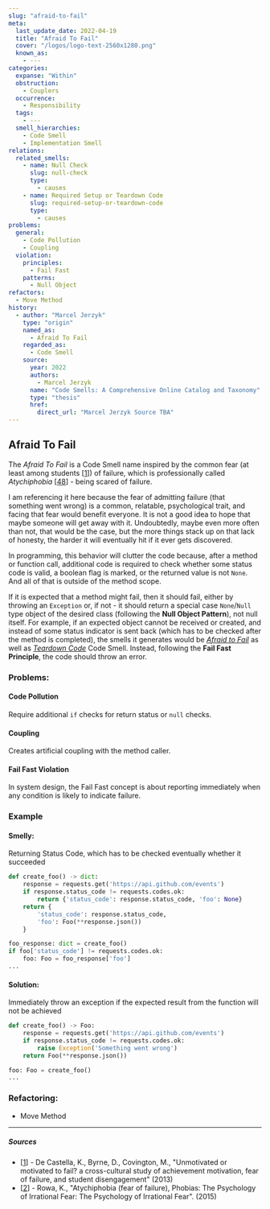 ```yaml
---
slug: "afraid-to-fail"
meta:
  last_update_date: 2022-04-19
  title: "Afraid To Fail"
  cover: "/logos/logo-text-2560x1280.png"
  known_as:
    - ---
categories:
  expanse: "Within"
  obstruction:
    - Couplers
  occurrence:
    - Responsibility
  tags:
    - ---
  smell_hierarchies:
    - Code Smell
    - Implementation Smell
relations:
  related_smells:
    - name: Null Check
      slug: null-check
      type:
        - causes
    - name: Required Setup or Teardown Code
      slug: required-setup-or-teardown-code
      type:
        - causes
problems:
  general:
    - Code Pollution
    - Coupling
  violation:
    principles:
      - Fail Fast
    patterns:
      - Null Object
refactors:
  - Move Method
history:
  - author: "Marcel Jerzyk"
    type: "origin"
    named_as:
      - Afraid To Fail
    regarded_as:
      - Code Smell
    source:
      year: 2022
      authors:
        - Marcel Jerzyk
      name: "Code Smells: A Comprehensive Online Catalog and Taxonomy"
      type: "thesis"
      href:
        direct_url: "Marcel Jerzyk Source TBA"
---
```


## Afraid To Fail

The _Afraid To Fail_ is a Code Smell name inspired by the common fear (at least among students [[1](#sources)]) of failure, which is professionally called _Atychiphobia_ [[48](#sources)] - being scared of failure.

I am referencing it here because the fear of admitting failure (that something went wrong) is a common, relatable, psychological trait, and facing that fear would benefit everyone. It is not a good idea to hope that maybe someone will get away with it. Undoubtedly, maybe even more often than not, that would be the case, but the more things stack up on that lack of honesty, the harder it will eventually hit if it ever gets discovered.

In programming, this behavior will clutter the code because, after a method or function call, additional code is required to check whether some status code is valid, a boolean flag is marked, or the returned value is not `None`. And all of that is outside of the method scope.

If it is expected that a method might fail, then it should fail, either by throwing an `Exception` or, if not - it should return a special case `None`/`Null` type object of the desired class (following the **Null Object Pattern**), not null itself. For example, if an expected object cannot be received or created, and instead of some status indicator is sent back (which has to be checked after the method is completed), the smells it generates would be [_Afraid to Fail_](./afraid-to-fail.md) as well as [_Teardown Code_](./required-setup-or-teardown-code.md) Code Smell. Instead, following the **Fail Fast Principle**, the code should throw an error.

### Problems:

#### Code Pollution

Require additional `if` checks for return status or `null` checks.

#### Coupling

Creates artificial coupling with the method caller.

#### Fail Fast Violation

In system design, the Fail Fast concept is about reporting immediately when any condition is likely to indicate failure.

### Example

<div class="example-block">

#### Smelly:

Returning Status Code, which has to be checked eventually whether it succeeded

```py
def create_foo() -> dict:
    response = requests.get('https://api.github.com/events')
    if response.status_code != requests.codes.ok:
        return {'status_code': response.status_code, 'foo': None}
    return {
        'status_code': response.status_code,
        'foo': Foo(**response.json())
    }

foo_response: dict = create_foo()
if foo['status_code'] != requests.codes.ok:
    foo: Foo = foo_response['foo']
...
```

#### Solution:

Immediately throw an exception if the expected result from the function will not be achieved

```py
def create_foo() -> Foo:
    response = requests.get('https://api.github.com/events')
    if response.status_code != requests.codes.ok:
        raise Exception('Something went wrong')
    return Foo(**response.json())

foo: Foo = create_foo()
...
```

</div>

### Refactoring:

- Move Method

---

##### Sources

- [[1](#sources)] - De Castella, K., Byrne, D., Covington, M., "Unmotivated or motivated to fail? a cross-cultural study of achievement motivation, fear of failure, and student disengagement" (2013)
- [[2](#sources)] - Rowa, K., "Atychiphobia (fear of failure), Phobias: The Psychology of Irrational Fear: The Psychology of Irrational Fear". (2015)
